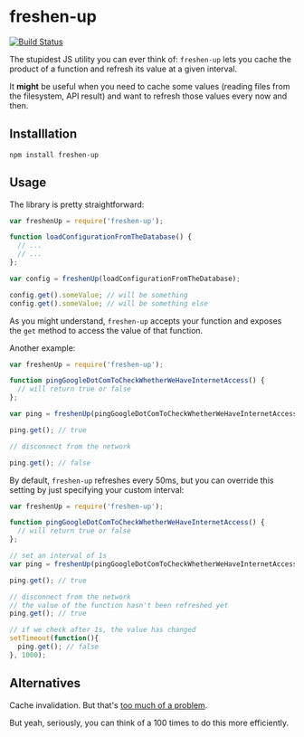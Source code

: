 # freshen-up

[![Build Status](https://travis-ci.org/odino/node-freshen-up.png?branch=master)](https://travis-ci.org/odino/node-freshen-up)

The stupidest JS utility you can ever think of:
`freshen-up` lets you cache the product of a
function and refresh its value at a given interval.

It **might** be useful when you need to cache some
values (reading files from the filesystem, API result)
and want to refresh those values every now and then.

## Installlation

```
npm install freshen-up
```

## Usage

The library is pretty straightforward:

``` javascript
var freshenUp = require('freshen-up');

function loadConfigurationFromTheDatabase() {
  // ...
  // ...
};

var config = freshenUp(loadConfigurationFromTheDatabase);

config.get().someValue; // will be something
config.get().someValue; // will be something else
```

As you might understand, `freshen-up` accepts your
function and exposes the `get` method to access the
value of that function.

Another example:

``` javascript
var freshenUp = require('freshen-up');

function pingGoogleDotComToCheckWhetherWeHaveInternetAccess() {
  // will return true or false
};

var ping = freshenUp(pingGoogleDotComToCheckWhetherWeHaveInternetAccess);

ping.get(); // true

// disconnect from the network

ping.get(); // false
```

By default, `freshen-up`  refreshes every 50ms, but
you can override this setting by just specifying your
custom interval:

``` javascript
var freshenUp = require('freshen-up');

function pingGoogleDotComToCheckWhetherWeHaveInternetAccess() {
  // will return true or false
};

// set an interval of 1s
var ping = freshenUp(pingGoogleDotComToCheckWhetherWeHaveInternetAccess, 1000);

ping.get(); // true

// disconnect from the network
// the value of the function hasn't been refreshed yet
ping.get(); // true

// if we check after 1s, the value has changed
setTimeout(function(){
  ping.get(); // false
}, 1000);
```

## Alternatives

Cache invalidation. But that's [too much of a problem](http://martinfowler.com/bliki/TwoHardThings.html).

But yeah, seriously, you can think of a 100 times to
do this more efficiently.